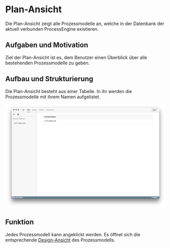 # Plan-Ansicht

Die Plan-Ansicht zeigt alle Prozessmodelle an, welche in der Datenbank der
aktuell verbunden ProcessEngine existieren.

## Aufgaben und Motivation

Ziel der Plan-Ansicht ist es, dem Benutzer einen Überblick über alle
bestehenden Prozessmodelle zu geben.

## Aufbau und Strukturierung

Die Plan-Ansicht besteht aus einer Tabelle. In ihr werden die Prozessmodelle
mit ihrem Namen aufgelistet.

![Plan-Ansicht](plan-view.png)

## Funktion

Jedes Prozessmodell kann angeklickt werden. Es öffnet sich die entsprechende
[Design-Ansicht](../design-view/design-view.md)
des Prozessmodells.
